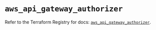 # `aws_api_gateway_authorizer`

Refer to the Terraform Registry for docs: [`aws_api_gateway_authorizer`](https://registry.terraform.io/providers/hashicorp/aws/6.17.0/docs/resources/api_gateway_authorizer).
